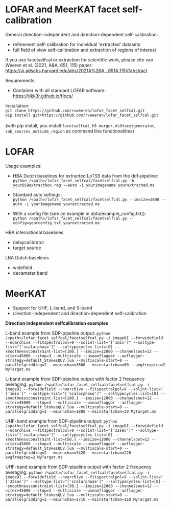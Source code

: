 # LOFAR and MeerKAT facet self-calibration
General direction-independent and direction-dependent self-calibration: 
 - refinement self-calibration for individual 'extracted' datasets 
 - full field of view self-calibration and extraction of regions of interest

If you use facetselfcal or extraction for scientific work, please cite van Weeren et al. (2021, A&A, 651, 115) paper: \
https://ui.adsabs.harvard.edu/abs/2021A%26A...651A.115V/abstract 

Requirements:
- Container with all standard LOFAR software: https://tikk3r.github.io/flocs/ 

Installation:
\
`git clone https://github.com/rvweeren/lofar_facet_selfcal.git`
\
`pip install git+https://github.com/rvweeren/lofar_facet_selfcal.git`
\
\
(with pip install, you install ```facetselfcal```, ```h5_merger```, ```ds9facetgenerator```, ```sub_sources_outside_region```
as command line functionalities)


# LOFAR
Usage examples:
- HBA Dutch baselines for extracted LoTSS data from the ddf-pipeline:\
`python /<path>/lofar_facet_selfcal/facetselfcal.py -b yourDS9extractbox.reg --auto -i yourimagename yourextracted.ms`

- Standard auto settings:\
`python /<path>/lofar_facet_selfcal/facetselfcal.py --imsize=1600 --auto -i yourimagename yourextracted.ms` 

- With a config file (see an example in data/example_config.txt)):\
`python /<path>/lofar_facet_selfcal/facetselfcal.py --config=yourconfig.txt yourextracted.ms`

HBA international baselines
- delaycalibrator
- target source

LBA Dutch baselines
 - widefield
 - decameter band


# MeerKAT
- Support for UHF, L-band, and S-band
- direction-independent and direction-dependent self-calibration

**Direction independent selfcalibration examples** 

L-band example from SDP-pipeline output:
`python /<path>/lofar_facet_selfcal/facetselfcal.py -i imageDI --forwidefield --noarchive --fitspectralpol=9 --solint-list="['1min']" --soltype-list="['scalarphase']" --soltypecycles-list=[0] --smoothnessconstraint-list=[100.] --imsize=12000 --channelsout=12 --niter=45000 --stop=3 --multiscale --useaoflagger --aoflagger-strategy=default_StokesQUV.lua --multiscale-start=0 --parallelgridding=2 --msinnchan=3600 --msinstartchan=60 --avgfreqstep=2 MyTarget.ms` 

L-band example from SDP-pipeline output with factor 2 frequency averaging:
`python /<path>/lofar_facet_selfcal/facetselfcal.py -i imageDI --forwidefield --noarchive --fitspectralpol=9 --solint-list="['1min']" --soltype-list="['scalarphase']" --soltypecycles-list=[0] --smoothnessconstraint-list=[100.] --imsize=12000 --channelsout=12 --niter=45000 --stop=3 --multiscale --useaoflagger --aoflagger-strategy=default_StokesQUV.lua --multiscale-start=0 --parallelgridding=2 --msinnchan=1800 --msinstartchan=30 MyTarget.ms` 

UHF-band example from SDP-pipeline output:
`python /<path>/lofar_facet_selfcal/facetselfcal.py -i imageDI --forwidefield --noarchive --fitspectralpol=9 --solint-list="['32sec']" --soltype-list="['scalarphase']" --soltypecycles-list=[0] --smoothnessconstraint-list=[50.] --imsize=12000 --channelsout=12 --niter=45000 --stop=3 --multiscale --useaoflagger --aoflagger-strategy=default_StokesQUV.lua --multiscale-start=0 --parallelgridding=2 --msinnchan=3420 --msinstartchan=220 --avgfreqstep=2 MyTarget.ms` 

UHF-band example from SDP-pipeline output with factor 2 frequency averaging:
`python /<path>/lofar_facet_selfcal/facetselfcal.py -i imageDI --forwidefield --noarchive --fitspectralpol=9 --solint-list="['32sec']" --soltype-list="['scalarphase']" --soltypecycles-list=[0] --smoothnessconstraint-list=[50.] --imsize=12000 --channelsout=12 --niter=45000 --stop=3 --multiscale --useaoflagger --aoflagger-strategy=default_StokesQUV.lua --multiscale-start=0 --parallelgridding=2 --msinnchan=1710 --msinstartchan=110 MyTarget.ms` 
